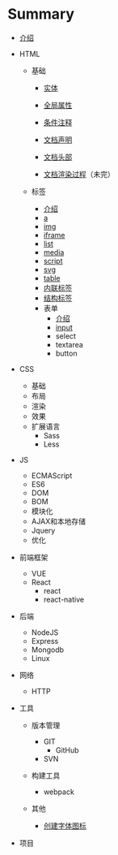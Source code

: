 # Summary

* [介绍](README.md)
* HTML

  * 基础

    * [实体](/HTML/base/base_entity.md)
    * [全局属性](/HTML/base/base_attr.md)
    * [条件注释](/HTML/base/base_comment.md)
    * [文档声明](/HTML/base/base_doctype.md)
    * [文档头部](/HTML/base/base_head.md)

    * [文档渲染过程](/HTML/base/base_render.md)（未完）

  * 标签

    * [介绍](/HTML/label/main.md)
    * [a](/HTML/label/label_a.md)
    * [img](/HTML/label/label_img.md)
    * [iframe](/HTML/label/label_iframe.md)
    * [list](/HTML/label/label_list.md)
    * [media](/HTML/label/label_media.md)
    * [script](/HTML/label/label_script.md)
    * [svg](/HTML/label/label_svg.md)
    * [table](/HTML/label/label_table.md)
    * [内联标签](/HTML/label/label_inline.md)
    * [结构标签](/HTML/label/label_structure.md)
    * 表单
      * [介绍](/HTML/label/form/main.md)
      * [input](/HTML/label/form/form_input.md)
      * select
      * textarea
      * button

* CSS

  * 基础
  * 布局
  * 渲染
  * 效果
  * 扩展语言
    * Sass
    * Less

* JS

  * ECMAScript
  * ES6
  * DOM
  * BOM
  * 模块化
  * AJAX和本地存储
  * Jquery
  * 优化

* 前端框架

  * VUE
  * React
    * react
    * react-native

* 后端

  * NodeJS
  * Express
  * Mongodb
  * Linux

* 网络

  * HTTP

* 工具

  * 版本管理
    * GIT
      * GitHub
    * SVN
  * 构建工具

    * webpack

  * 其他

    * [创建字体图标](/tools/others/tools_font_img.md)

* 项目




